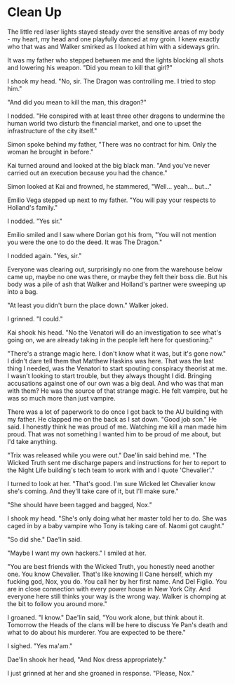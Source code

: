 #  Clean Up

The little red laser lights stayed steady over the sensitive areas of my body -
my heart, my head and one playfully danced at my groin. I knew exactly who that
was and Walker smirked as I looked at him with a sideways grin.

It was my father who stepped between me and the lights blocking all shots and
lowering his weapon. "Did you mean to kill that girl?"

I shook my head. "No, sir. The Dragon was controlling me. I tried to stop him."

"And did you mean to kill the man, this dragon?"

I nodded. "He conspired with at least three other dragons to undermine the human
world two disturb the financial market, and one to upset the infrastructure of
the city itself."

Simon spoke behind my father, "There was no contract for him. Only the woman he
brought in before."

Kai turned around and looked at the big black man. "And you've never carried out
an execution because you had the chance."

Simon looked at Kai and frowned, he stammered, "Well… yeah… but…"

Emilio Vega stepped up next to my father. "You will pay your respects to
Holland's family."

I nodded. "Yes sir."

Emilio smiled and I saw where Dorian got his from, "You will not mention you
were the one to do the deed. It was The Dragon."

I nodded again. "Yes, sir."

Everyone was clearing out, surprisingly no one from the warehouse below came up,
maybe no one was there, or maybe they felt their boss die. But his body was a
pile of ash that Walker and Holland's partner were sweeping up into a bag.

"At least you didn't burn the place down." Walker joked.

I grinned. "I could."

Kai shook his head. "No the Venatori will do an investigation to see what's
going on, we are already taking in the people left here for questioning."

"There's a strange magic here. I don't know what it was, but it's gone now." I
didn't dare tell them that Matthew Haskins was here. That was the last thing I
needed, was the Venatori to start spouting conspiracy theorist at me. I wasn't
looking to start trouble, but they always thought I did. Bringing accusations
against one of our own was a big deal. And who was that man with them? He was
the source of that strange magic. He felt vampire, but he was so much more than
just vampire.

There was a lot of paperwork to do once I got back to the AU building with my
father. He clapped me on the back as I sat down. "Good job son." He said. I
honestly think he was proud of me. Watching me kill a man made him proud. That
was not something I wanted him to be proud of me about, but I'd take anything.

"Trix was released while you were out." Dae'lin said behind me. "The Wicked
Truth sent me discharge papers and instructions for her to report to the Night
Life building's tech team to work with and I quote 'Chevalier'."

I turned to look at her. "That's good. I'm sure Wicked let Chevalier know she's
coming. And they'll take care of it, but I'll make sure."

"She should have been tagged and bagged, Nox."

I shook my head. "She's only doing what her master told her to do. She was caged
in by a baby vampire who Tony is taking care of. Naomi got caught."

"So did she." Dae'lin said.

"Maybe I want my own hackers." I smiled at her.

"You are best friends with the Wicked Truth, you honestly need another one. You
know Chevalier. That's like knowing Il Cane herself, which my fucking god, Nox,
you do. You call her by her first name. And Del Figlio. You are in close
connection with every power house in New York City. And everyone here still
thinks your way is the wrong way. Walker is chomping at the bit to follow you
around more."

I groaned. "I know." Dae'lin said, "You work alone, but think about it. Tomorrow
the Heads of the clans will be here to discuss Ye Pan's death and what to do
about his murderer. You are expected to be there."

I sighed. "Yes ma'am."

Dae'lin shook her head, "And Nox dress appropriately."

I just grinned at her and she groaned in response. "Please, Nox."

